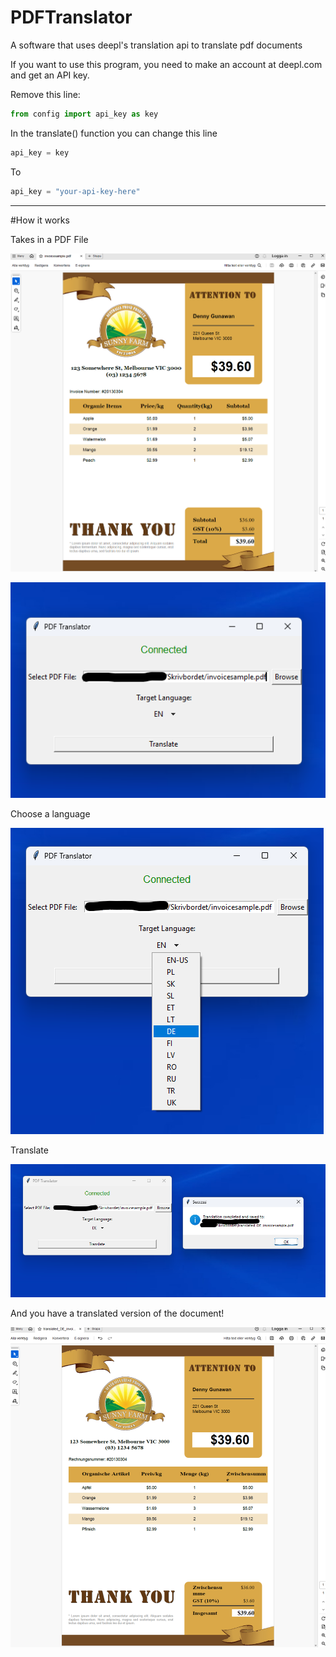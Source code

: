 # PDFTranslator
A software that uses deepl's translation api to translate pdf documents

If you want to use this program, you need to make an account at deepl.com and get an API key.

Remove this line:

```Python
from config import api_key as key
```

In the translate() function you can change this line

```Python
api_key = key
```

To

```Python
api_key = "your-api-key-here"
```

-------------------------------------------------------------------------------------
#How it works

Takes in a PDF File

![alt text](PDF_Tr1.png)

![alt text](PDF_Tr2.png)

Choose a language

![alt text](PDF_Tr3.png)

Translate

![alt text](PDF_Tr4.png)

And you have a translated version of the document!

![alt text](PDF_Tr5.png)
